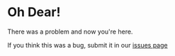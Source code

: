 # Oh Dear!

There was a problem and now you're here.

If you think this was a bug, submit it in our [issues page](https://github.com/Wyliemaster/gddocs/issues)
